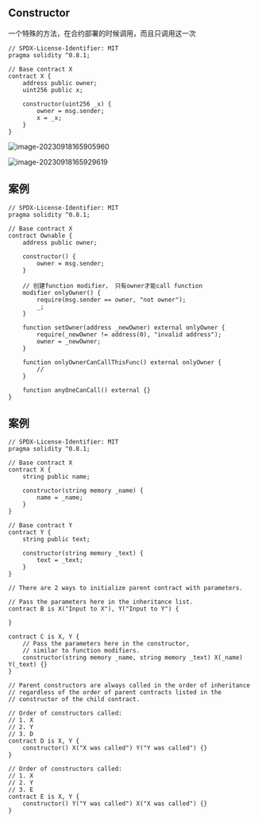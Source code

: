 ## Constructor

一个特殊的方法，在合约部署的时候调用，而且只调用这一次





```solidity
// SPDX-License-Identifier: MIT
pragma solidity ^0.8.1;

// Base contract X
contract X {
    address public owner;
    uint256 public x;

    constructor(uint256 _x) {
        owner = msg.sender;
        x = _x;
    }
}

```



![image-20230918165905960](D:\Workplace\github\LearningWeb3.0\docs\基础知识\6000\assets\image-20230918165905960-1695558328574-6.png)

![image-20230918165929619](D:\Workplace\github\LearningWeb3.0\docs\基础知识\6000\assets\image-20230918165929619-1695558328574-7.png)



## 案例

```solidity
// SPDX-License-Identifier: MIT
pragma solidity ^0.8.1;

// Base contract X
contract Ownable {
    address public owner;

    constructor() {
        owner = msg.sender;
    }

    // 创建function modifier， 只有owner才能call function
    modifier onlyOwner() {
        require(msg.sender == owner, "not owner");
        _;
    }
    
    function setOwner(address _newOwner) external onlyOwner {
        require(_newOwner != address(0), "invalid address");
        owner = _newOwner;
    }

    function onlyOwnerCanCallThisFunc() external onlyOwner {
        //
    }

    function anyOneCanCall() external {}
}

```



 

## 案例

```solidity
// SPDX-License-Identifier: MIT
pragma solidity ^0.8.1;

// Base contract X
contract X {
    string public name;

    constructor(string memory _name) {
        name = _name;
    }
}

// Base contract Y
contract Y {
    string public text;

    constructor(string memory _text) {
        text = _text;
    }
}

// There are 2 ways to initialize parent contract with parameters.

// Pass the parameters here in the inheritance list.
contract B is X("Input to X"), Y("Input to Y") {

}

contract C is X, Y {
    // Pass the parameters here in the constructor,
    // similar to function modifiers.
    constructor(string memory _name, string memory _text) X(_name) Y(_text) {}
}

// Parent constructors are always called in the order of inheritance
// regardless of the order of parent contracts listed in the
// constructor of the child contract.

// Order of constructors called:
// 1. X
// 2. Y
// 3. D
contract D is X, Y {
    constructor() X("X was called") Y("Y was called") {}
}

// Order of constructors called:
// 1. X
// 2. Y
// 3. E
contract E is X, Y {
    constructor() Y("Y was called") X("X was called") {}
}

```

